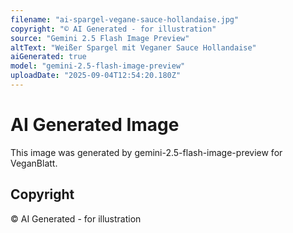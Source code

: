 ```yaml
---
filename: "ai-spargel-vegane-sauce-hollandaise.jpg"
copyright: "© AI Generated - for illustration"
source: "Gemini 2.5 Flash Image Preview"
altText: "Weißer Spargel mit Veganer Sauce Hollandaise"
aiGenerated: true
model: "gemini-2.5-flash-image-preview"
uploadDate: "2025-09-04T12:54:20.180Z"
---
```


# AI Generated Image

This image was generated by gemini-2.5-flash-image-preview for VeganBlatt.

## Copyright
© AI Generated - for illustration
